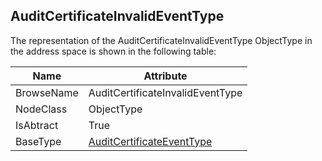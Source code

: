 <!-- objecttype -->
## AuditCertificateInvalidEventType
The representation of the AuditCertificateInvalidEventType ObjectType in the address space is shown in the following table:  

|Name|Attribute|
|---|---|
|BrowseName|AuditCertificateInvalidEventType|
|NodeClass|ObjectType|
|IsAbtract|True|
|BaseType|[AuditCertificateEventType](../../../Part5/ObjectTypes/AuditCertificateEventType/readme.md)|

